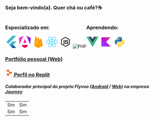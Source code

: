 <h3> Seja bem-vindo(a). Quer chá ou café?☕</h3>

<div >
  <img align="left" src="https://github-readme-stats.vercel.app/api/top-langs/?username=oculosdanilo&layout=compact&bg_color=7F60BE&title_color=E9E7EF&text_color=E9E7EF&hide_border=true&locale=pt-br" width="400px"  alt=""/>

  <div style="display: flex; flex-direction: row;">
    <div align="top">
      <h3>Especializado em:</h3>
      <div>
        <img alt="Flutter" height="40" width="40" src="https://raw.githubusercontent.com/devicons/devicon/master/icons/flutter/flutter-original.svg" />
        <img alt="Angular" height="40" width="40" src="https://raw.githubusercontent.com/devicons/devicon/master/icons/angular/angular-original.svg" />
        <img alt="Firebase" height="40" width="40" src="https://raw.githubusercontent.com/devicons/devicon/master/icons/firebase/firebase-plain.svg">
        <img alt="React" height="40" width="40" src="https://raw.githubusercontent.com/devicons/devicon/master/icons/react/react-original.svg" />
        <img alt="Node.js" height="40" width="40" src="https://raw.githubusercontent.com/vorillaz/devicons/master/!SVG/nodejs_small.svg" />
       <img alt="PHP" height="40" width="40" src="https://cdn.jsdelivr.net/gh/devicons/devicon/icons/php/php-original.svg" />
      </div>
    </div>

<div>
  <h3>Aprendendo:</h3>
  <img alt="Vue" height="40" width="40" src="https://github.com/devicons/devicon/raw/master/icons/vuejs/vuejs-original.svg" />
  <img alt="Kotlin" height="40" width="40" src="https://github.com/devicons/devicon/raw/master/icons/kotlin/kotlin-original.svg" />
  <img alt="Python" height="40" width="40" src="https://github.com/devicons/devicon/raw/master/icons/python/python-original.svg" />
</div>
  </div>
</div>

<div>
  <div align="top">
    <h3><a href="https://etec199-danilolima.xp3.biz/" target="_blank">Portfólio pessoal (Web)</a></h3>
    <h3><a href="https://replit.com/@oculosdanilo" target="_blank"><img alt="Replit" src="./replit.png" width="25">&nbsp;Perfil no Replit</a></h3>
    <h5>Colaborador principal do projeto Flyvoo (<a href="https://github.com/journey-etecct/flyvoo-app">Android</a> / <a href="https://github.com/journey-etecct/flyvoo-web">Web</a>) na empresa <a href="https://github.com/journey-etecct">Journey</a></h5>
  </div>

  <div align="top">
    <table>
      <tr>
        <td>Sim</td>
        <td>Sim</td>
      </tr>
      <tr>
        <td>Sim</td>
        <td>Sim</td>
      </tr>
    </table>
  </div>
</div>


<!--
**oculosdanilo/oculosdanilo** is a ✨ _special_ ✨ repository because its `README.md` (this file) appears on your GitHub profile.

Here are some ideas to get you started:

- 🔭 I’m currently working on ...
- 🌱 I’m currently learning ...
- 👯 I’m looking to collaborate on ...
- 🤔 I’m looking for help with ...
- 💬 Ask me about ...
- 📫 How to reach me: ...
- 😄 Pronouns: ...
- ⚡ Fun fact: ...
-->
